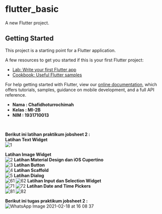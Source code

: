 # flutter_basic

A new Flutter project.

## Getting Started

This project is a starting point for a Flutter application.

A few resources to get you started if this is your first Flutter project:

- [Lab: Write your first Flutter app](https://flutter.dev/docs/get-started/codelab)
- [Cookbook: Useful Flutter samples](https://flutter.dev/docs/cookbook)

For help getting started with Flutter, view our
[online documentation](https://flutter.dev/docs), which offers tutorials,
samples, guidance on mobile development, and a full API reference.

<ul>
  <li><b>Nama    : Chafidhoturrochimah</b></li>
  <li><b>Kelas   : MI-2B</b></li>
  <li><b>NIM     : 1931710013</b></li>  
</ul><br>

<b>Berikut ini latihan praktikum jobsheet 2 :</b><br>
<b>Latihan Text Widget</b><br>
    ![1](https://user-images.githubusercontent.com/52942668/108335089-2ff63680-7205-11eb-8c6c-2a3c570474cb.jpeg)
  
 <b> Latihan Image Widget</b><br>
  ![2](https://user-images.githubusercontent.com/52942668/108335094-32589080-7205-11eb-8d79-e18a3046ae59.jpeg)
 <b> Latihan Material Design dan iOS Cupertino</b><br>
  ![3](https://user-images.githubusercontent.com/52942668/108335115-371d4480-7205-11eb-947d-0bd66ec5b5aa.jpeg)
 <b> Latihan Button</b><br>
  ![4](https://user-images.githubusercontent.com/52942668/108335126-384e7180-7205-11eb-829b-c321493c91d9.jpeg)
 <b> Latihan Scaffold</b><br>
  ![5](https://user-images.githubusercontent.com/52942668/108335158-3edce900-7205-11eb-812a-0cdca73b7ddd.jpeg)
<b> Latihan Dialog</b><br>
  ![61](https://user-images.githubusercontent.com/52942668/108335176-413f4300-7205-11eb-97f2-294aadeb51aa.jpeg)
  ![62](https://user-images.githubusercontent.com/52942668/108335180-42707000-7205-11eb-8658-15c1dc0b0924.jpeg)
 <b>Latihan Input dan Selection Widget</b><br>
  ![71](https://user-images.githubusercontent.com/52942668/108335192-44d2ca00-7205-11eb-94ae-7f234bfa5898.jpeg)
  ![72](https://user-images.githubusercontent.com/52942668/108335210-48fee780-7205-11eb-837c-729d6a789f39.jpeg)
 <b> Latihan Date and Time Pickers</b><br>
  ![81](https://user-images.githubusercontent.com/52942668/108335225-4b614180-7205-11eb-80a8-4b7df496d7d5.jpeg)
  ![82](https://user-images.githubusercontent.com/52942668/108335236-4c926e80-7205-11eb-9af0-72d9ecfbf84e.jpeg)

 
 <b>Berikut ini tugas praktikum jobsheet 2 :</b><br>
 ![WhatsApp Image 2021-02-18 at 16 08 37](https://user-images.githubusercontent.com/52942668/108335721-d6423c00-7205-11eb-8a13-3389f36569e0.jpeg)
  
